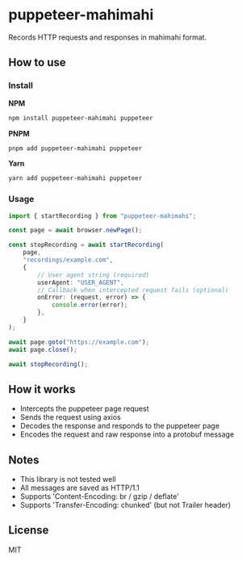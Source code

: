 # puppeteer-mahimahi

Records HTTP requests and responses in mahimahi format.

## How to use

### Install
**NPM**
```bash
npm install puppeteer-mahimahi puppeteer
```
**PNPM**
```bash
pnpm add puppeteer-mahimahi puppeteer
```
**Yarn**
```bash
yarn add puppeteer-mahimahi puppeteer
```

### Usage
```ts
import { startRecording } from "puppeteer-mahimahi";

const page = await browser.newPage();

const stopRecording = await startRecording(
    page,
    "recordings/example.com",
    {
        // User agent string (required)
        userAgent: "USER_AGENT",
        // Callback when intercepted request fails (optional)
        onError: (request, error) => { 
            console.error(error);
        },
    }
);

await page.goto("https://example.com");
await page.close();

await stopRecording();
```

## How it works

- Intercepts the puppeteer page request
- Sends the request using axios
- Decodes the response and responds to the puppeteer page
- Encodes the request and raw response into a protobuf message

## Notes

- This library is not tested well
- All messages are saved as HTTP/1.1
- Supports 'Content-Encoding: br / gzip / deflate'
- Supports 'Transfer-Encoding: chunked' (but not Trailer header)

## License
MIT

